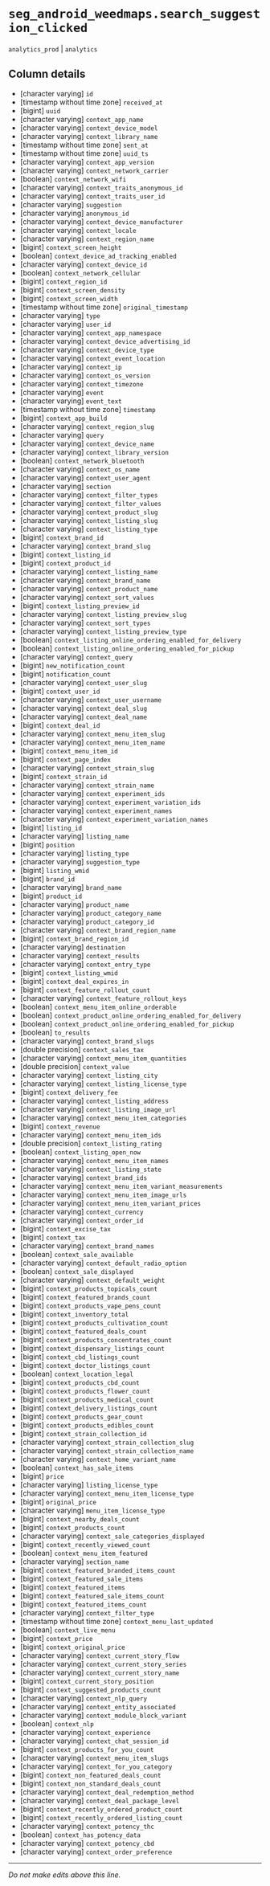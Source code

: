 # `seg_android_weedmaps.search_suggestion_clicked`
`analytics_prod` | `analytics`

## Column details
* [character varying] `id`
* [timestamp without time zone] `received_at`
* [bigint]    `uuid`
* [character varying] `context_app_name`
* [character varying] `context_device_model`
* [character varying] `context_library_name`
* [timestamp without time zone] `sent_at`
* [timestamp without time zone] `uuid_ts`
* [character varying] `context_app_version`
* [character varying] `context_network_carrier`
* [boolean]   `context_network_wifi`
* [character varying] `context_traits_anonymous_id`
* [character varying] `context_traits_user_id`
* [character varying] `suggestion`
* [character varying] `anonymous_id`
* [character varying] `context_device_manufacturer`
* [character varying] `context_locale`
* [character varying] `context_region_name`
* [bigint]    `context_screen_height`
* [boolean]   `context_device_ad_tracking_enabled`
* [character varying] `context_device_id`
* [boolean]   `context_network_cellular`
* [bigint]    `context_region_id`
* [bigint]    `context_screen_density`
* [bigint]    `context_screen_width`
* [timestamp without time zone] `original_timestamp`
* [character varying] `type`
* [character varying] `user_id`
* [character varying] `context_app_namespace`
* [character varying] `context_device_advertising_id`
* [character varying] `context_device_type`
* [character varying] `context_event_location`
* [character varying] `context_ip`
* [character varying] `context_os_version`
* [character varying] `context_timezone`
* [character varying] `event`
* [character varying] `event_text`
* [timestamp without time zone] `timestamp`
* [bigint]    `context_app_build`
* [character varying] `context_region_slug`
* [character varying] `query`
* [character varying] `context_device_name`
* [character varying] `context_library_version`
* [boolean]   `context_network_bluetooth`
* [character varying] `context_os_name`
* [character varying] `context_user_agent`
* [character varying] `section`
* [character varying] `context_filter_types`
* [character varying] `context_filter_values`
* [character varying] `context_product_slug`
* [character varying] `context_listing_slug`
* [character varying] `context_listing_type`
* [bigint]    `context_brand_id`
* [character varying] `context_brand_slug`
* [bigint]    `context_listing_id`
* [bigint]    `context_product_id`
* [character varying] `context_listing_name`
* [character varying] `context_brand_name`
* [character varying] `context_product_name`
* [character varying] `context_sort_values`
* [bigint]    `context_listing_preview_id`
* [character varying] `context_listing_preview_slug`
* [character varying] `context_sort_types`
* [character varying] `context_listing_preview_type`
* [boolean]   `context_listing_online_ordering_enabled_for_delivery`
* [boolean]   `context_listing_online_ordering_enabled_for_pickup`
* [character varying] `context_query`
* [bigint]    `new_notification_count`
* [bigint]    `notification_count`
* [character varying] `context_user_slug`
* [bigint]    `context_user_id`
* [character varying] `context_user_username`
* [character varying] `context_deal_slug`
* [character varying] `context_deal_name`
* [bigint]    `context_deal_id`
* [character varying] `context_menu_item_slug`
* [character varying] `context_menu_item_name`
* [bigint]    `context_menu_item_id`
* [bigint]    `context_page_index`
* [character varying] `context_strain_slug`
* [bigint]    `context_strain_id`
* [character varying] `context_strain_name`
* [character varying] `context_experiment_ids`
* [character varying] `context_experiment_variation_ids`
* [character varying] `context_experiment_names`
* [character varying] `context_experiment_variation_names`
* [bigint]    `listing_id`
* [character varying] `listing_name`
* [bigint]    `position`
* [character varying] `listing_type`
* [character varying] `suggestion_type`
* [bigint]    `listing_wmid`
* [bigint]    `brand_id`
* [character varying] `brand_name`
* [bigint]    `product_id`
* [character varying] `product_name`
* [character varying] `product_category_name`
* [character varying] `product_category_id`
* [character varying] `context_brand_region_name`
* [bigint]    `context_brand_region_id`
* [character varying] `destination`
* [character varying] `context_results`
* [character varying] `context_entry_type`
* [bigint]    `context_listing_wmid`
* [bigint]    `context_deal_expires_in`
* [bigint]    `context_feature_rollout_count`
* [character varying] `context_feature_rollout_keys`
* [boolean]   `context_menu_item_online_orderable`
* [boolean]   `context_product_online_ordering_enabled_for_delivery`
* [boolean]   `context_product_online_ordering_enabled_for_pickup`
* [boolean]   `to_results`
* [character varying] `context_brand_slugs`
* [double precision] `context_sales_tax`
* [character varying] `context_menu_item_quantities`
* [double precision] `context_value`
* [character varying] `context_listing_city`
* [character varying] `context_listing_license_type`
* [bigint]    `context_delivery_fee`
* [character varying] `context_listing_address`
* [character varying] `context_listing_image_url`
* [character varying] `context_menu_item_categories`
* [bigint]    `context_revenue`
* [character varying] `context_menu_item_ids`
* [double precision] `context_listing_rating`
* [boolean]   `context_listing_open_now`
* [character varying] `context_menu_item_names`
* [character varying] `context_listing_state`
* [character varying] `context_brand_ids`
* [character varying] `context_menu_item_variant_measurements`
* [character varying] `context_menu_item_image_urls`
* [character varying] `context_menu_item_variant_prices`
* [character varying] `context_currency`
* [character varying] `context_order_id`
* [bigint]    `context_excise_tax`
* [bigint]    `context_tax`
* [character varying] `context_brand_names`
* [boolean]   `context_sale_available`
* [character varying] `context_default_radio_option`
* [boolean]   `context_sale_displayed`
* [character varying] `context_default_weight`
* [bigint]    `context_products_topicals_count`
* [bigint]    `context_featured_brands_count`
* [bigint]    `context_products_vape_pens_count`
* [bigint]    `context_inventory_total`
* [bigint]    `context_products_cultivation_count`
* [bigint]    `context_featured_deals_count`
* [bigint]    `context_products_concentrates_count`
* [bigint]    `context_dispensary_listings_count`
* [bigint]    `context_cbd_listings_count`
* [bigint]    `context_doctor_listings_count`
* [boolean]   `context_location_legal`
* [bigint]    `context_products_cbd_count`
* [bigint]    `context_products_flower_count`
* [bigint]    `context_products_medical_count`
* [bigint]    `context_delivery_listings_count`
* [bigint]    `context_products_gear_count`
* [bigint]    `context_products_edibles_count`
* [bigint]    `context_strain_collection_id`
* [character varying] `context_strain_collection_slug`
* [character varying] `context_strain_collection_name`
* [character varying] `context_home_variant_name`
* [boolean]   `context_has_sale_items`
* [bigint]    `price`
* [character varying] `listing_license_type`
* [character varying] `context_menu_item_license_type`
* [bigint]    `original_price`
* [character varying] `menu_item_license_type`
* [bigint]    `context_nearby_deals_count`
* [bigint]    `context_products_count`
* [character varying] `context_sale_categories_displayed`
* [bigint]    `context_recently_viewed_count`
* [boolean]   `context_menu_item_featured`
* [character varying] `section_name`
* [bigint]    `context_featured_branded_items_count`
* [bigint]    `context_featured_sale_items`
* [bigint]    `context_featured_items`
* [bigint]    `context_featured_sale_items_count`
* [bigint]    `context_featured_items_count`
* [character varying] `context_filter_type`
* [timestamp without time zone] `context_menu_last_updated`
* [boolean]   `context_live_menu`
* [bigint]    `context_price`
* [bigint]    `context_original_price`
* [character varying] `context_current_story_flow`
* [character varying] `context_current_story_series`
* [character varying] `context_current_story_name`
* [bigint]    `context_current_story_position`
* [bigint]    `context_suggested_products_count`
* [character varying] `context_nlp_query`
* [character varying] `context_entity_associated`
* [character varying] `context_module_block_variant`
* [boolean]   `context_nlp`
* [character varying] `context_experience`
* [character varying] `context_chat_session_id`
* [bigint]    `context_products_for_you_count`
* [character varying] `context_menu_item_slugs`
* [character varying] `context_for_you_category`
* [bigint]    `context_non_featured_deals_count`
* [bigint]    `context_non_standard_deals_count`
* [character varying] `context_deal_redemption_method`
* [character varying] `context_deal_package_level`
* [bigint]    `context_recently_ordered_product_count`
* [bigint]    `context_recently_ordered_listing_count`
* [character varying] `context_potency_thc`
* [boolean]   `context_has_potency_data`
* [character varying] `context_potency_cbd`
* [character varying] `context_order_preference`

-------------------------------------------------------------------------------
*Do not make edits above this line.*
